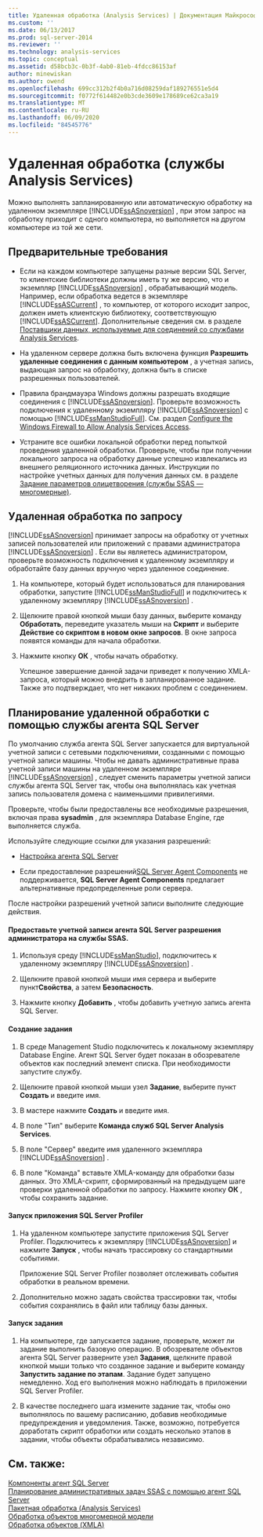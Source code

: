 ```yaml
---
title: Удаленная обработка (Analysis Services) | Документация Майкрософт
ms.custom: ''
ms.date: 06/13/2017
ms.prod: sql-server-2014
ms.reviewer: ''
ms.technology: analysis-services
ms.topic: conceptual
ms.assetid: d58bcb3c-0b3f-4ab0-81eb-4fdcc86153af
author: minewiskan
ms.author: owend
ms.openlocfilehash: 699cc312b2f4b0a716d08259daf189276551e5d4
ms.sourcegitcommit: f0772f614482e0b3cde3609e178689ce62ca3a19
ms.translationtype: MT
ms.contentlocale: ru-RU
ms.lasthandoff: 06/09/2020
ms.locfileid: "84545776"
---
```

# <a name="remote-processing-analysis-services"></a>Удаленная обработка (службы Analysis Services)
  Можно выполнять запланированную или автоматическую обработку на удаленном экземпляре [!INCLUDE[ssASnoversion](../../includes/ssasnoversion-md.md)] , при этом запрос на обработку приходит с одного компьютера, но выполняется на другом компьютере из той же сети.  
  
## <a name="prerequisites"></a>Предварительные требования  
  
-   Если на каждом компьютере запущены разные версии SQL Server, то клиентские библиотеки должны иметь ту же версию, что и экземпляр [!INCLUDE[ssASnoversion](../../includes/ssasnoversion-md.md)] , обрабатывающий модель. Например, если обработка ведется в экземпляре [!INCLUDE[ssASCurrent](../../includes/ssascurrent-md.md)] , то компьютер, от которого исходит запрос, должен иметь клиентскую библиотеку, соответствующую [!INCLUDE[ssASCurrent](../../includes/ssascurrent-md.md)]. Дополнительные сведения см. в разделе [Поставщики данных, используемые для соединений со службами Analysis Services](../instances/data-providers-used-for-analysis-services-connections.md).  
  
-   На удаленном сервере должна быть включена функция **Разрешить удаленные соединения с данным компьютером** , а учетная запись, выдающая запрос на обработку, должна быть в списке разрешенных пользователей.  
  
-   Правила брандмауэра Windows должны разрешать входящие соединения с [!INCLUDE[ssASnoversion](../../includes/ssasnoversion-md.md)]. Проверьте возможность подключения к удаленному экземпляру [!INCLUDE[ssASnoversion](../../includes/ssasnoversion-md.md)] с помощью [!INCLUDE[ssManStudioFull](../../includes/ssmanstudiofull-md.md)]. См. раздел [Configure the Windows Firewall to Allow Analysis Services Access](../instances/configure-the-windows-firewall-to-allow-analysis-services-access.md).  
  
-   Устраните все ошибки локальной обработки перед попыткой проведения удаленной обработки. Проверьте, чтобы при получении локального запроса на обработку данные успешно извлекались из внешнего реляционного источника данных. Инструкции по настройке учетных данных для получения данных см. в разделе [Задание параметров олицетворения (службы SSAS — многомерные)](set-impersonation-options-ssas-multidimensional.md).  
  
## <a name="on-demand-remote-processing"></a>Удаленная обработка по запросу  
 [!INCLUDE[ssASnoversion](../../includes/ssasnoversion-md.md)] принимает запросы на обработку от учетных записей пользователей или приложений с правами администратора [!INCLUDE[ssASnoversion](../../includes/ssasnoversion-md.md)] . Если вы являетесь администратором, проверьте возможность подключения к удаленному экземпляру и обработайте базу данных вручную через удаленное соединение.  
  
1.  На компьютере, который будет использоваться для планирования обработки, запустите [!INCLUDE[ssManStudioFull](../../includes/ssmanstudiofull-md.md)] и подключитесь к удаленному экземпляру [!INCLUDE[ssASnoversion](../../includes/ssasnoversion-md.md)] .  
  
2.  Щелкните правой кнопкой мыши базу данных, выберите команду **Обработать**, переведите указатель мыши на **Скрипт** и выберите **Действие со скриптом в новом окне запросов**. В окне запроса появятся команды для начала обработки.  
  
3.  Нажмите кнопку **ОК** , чтобы начать обработку.  
  
     Успешное завершение данной задачи приведет к получению XMLA-запроса, который можно внедрить в запланированное задание. Также это подтверждает, что нет никаких проблем с соединением.  
  
## <a name="schedule-remote-processing-using-sql-server-agent-service"></a>Планирование удаленной обработки с помощью службы агента SQL Server  
 По умолчанию служба агента SQL Server запускается для виртуальной учетной записи с сетевыми подключениями, созданными с помощью учетной записи машины. Чтобы не давать административные права учетной записи машины на удаленном экземпляре [!INCLUDE[ssASnoversion](../../includes/ssasnoversion-md.md)] , следует сменить параметры учетной записи службы агента SQL Server так, чтобы она выполнялась как учетная запись пользователя домена с наименьшими привилегиями.  
  
 Проверьте, чтобы были предоставлены все необходимые разрешения, включая права **sysadmin** , для экземпляра Database Engine, где выполняется служба.  
  
 Используйте следующие ссылки для указания разрешений:  
  
-   [Настройка агента SQL Server](../../ssms/agent/configure-sql-server-agent.md)  
  
-   Если предоставление разрешений[SQL Server Agent Components](../../ssms/agent/sql-server-agent.md#Components) не поддерживается, **SQL Server Agent Components** предлагает альтернативные предопределенные роли сервера.  
  
 После настройки разрешений учетной записи выполните следующие действия.  
  
#### <a name="grant-the-sql-server-agent-account-administrator-permission-on-ssas"></a>Предоставьте учетной записи агента SQL Server разрешения администратора на службы SSAS.  
  
1.  Используя среду [!INCLUDE[ssManStudio](../../includes/ssmanstudio-md.md)], подключитесь к удаленному экземпляру [!INCLUDE[ssASnoversion](../../includes/ssasnoversion-md.md)] .  
  
2.  Щелкните правой кнопкой мыши имя сервера и выберите пункт**Свойства**, а затем **Безопасность**.  
  
3.  Нажмите кнопку **Добавить** , чтобы добавить учетную запись агента SQL Server.  
  
#### <a name="create-the-job"></a>Создание задания  
  
1.  В среде Management Studio подключитесь к локальному экземпляру Database Engine. Агент SQL Server будет показан в обозревателе объектов как последний элемент списка. При необходимости запустите службу.  
  
2.  Щелкните правой кнопкой мыши узел **Задание**, выберите пункт **Создать** и введите имя.  
  
3.  В мастере нажмите **Создать** и введите имя.  
  
4.  В поле "Тип" выберите **Команда служб SQL Server Analysis Services**.  
  
5.  В поле "Сервер" введите имя удаленного экземпляра [!INCLUDE[ssASnoversion](../../includes/ssasnoversion-md.md)] .  
  
6.  В поле "Команда" вставьте XMLA-команду для обработки базы данных. Это XMLA-скрипт, сформированный на предыдущем шаге проверки удаленной обработки по запросу. Нажмите кнопку **ОК** , чтобы сохранить задание.  
  
#### <a name="start-sql-server-profiler"></a>Запуск приложения SQL Server Profiler  
  
1.  На удаленном компьютере запустите приложения SQL Server Profiler. Подключитесь к экземпляру [!INCLUDE[ssASnoversion](../../includes/ssasnoversion-md.md)] и нажмите **Запуск** , чтобы начать трассировку со стандартными событиями.  
  
     Приложение SQL Server Profiler позволяет отслеживать события обработки в реальном времени.  
  
2.  Дополнительно можно задать свойства трассировки так, чтобы события сохранялись в файл или таблицу базы данных.  
  
#### <a name="run-the-job"></a>Запуск задания  
  
1.  На компьютере, где запускается задание, проверьте, может ли задание выполнить базовую операцию. В обозревателе объектов агента SQL Server разверните узел **Задания**, щелкните правой кнопкой мыши только что созданное задание и выберите команду **Запустить задание по этапам**. Задание будет запущено немедленно. Ход его выполнения можно наблюдать в приложении SQL Server Profiler.  
  
2.  В качестве последнего шага измените задание так, чтобы оно выполнялось по вашему расписанию, добавив необходимые предупреждения и уведомления. Также, возможно, потребуется доработать скрипт обработки или создать несколько этапов в задании, чтобы объекты обрабатывались независимо.  
  
## <a name="see-also"></a>См. также:  
 [Компоненты агент SQL Server](../../ssms/agent/sql-server-agent.md#Components)   
 [Планирование административных задач SSAS с помощью агент SQL Server](../instances/schedule-ssas-administrative-tasks-with-sql-server-agent.md)   
 [Пакетная обработка &#40;Analysis Services&#41;](batch-processing-analysis-services.md)   
 [Обработка объектов многомерной модели](processing-a-multidimensional-model-analysis-services.md)   
 [Обработка объектов (XMLA)](https://docs.microsoft.com/bi-reference/xmla/xml-elements-objects)  
  
  
